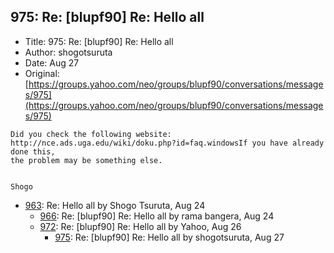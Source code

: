 ## 975: Re: [blupf90] Re: Hello all

- Title: 975: Re: [blupf90] Re: Hello all
- Author: shogotsuruta
- Date: Aug 27
- Original: [https://groups.yahoo.com/neo/groups/blupf90/conversations/messages/975](https://groups.yahoo.com/neo/groups/blupf90/conversations/messages/975)

```
Did you check the following website: http://nce.ads.uga.edu/wiki/doku.php?id=faq.windowsIf you have already done this,
the problem may be something else.


Shogo
```

- [963](0963.md): Re: Hello all by Shogo Tsuruta, Aug 24
    - [966](0966.md): Re: [blupf90] Re: Hello all by rama bangera, Aug 24
    - [972](0972.md): Re: [blupf90] Re: Hello all by Yahoo, Aug 26
        - [975](0975.md): Re: [blupf90] Re: Hello all by shogotsuruta, Aug 27
